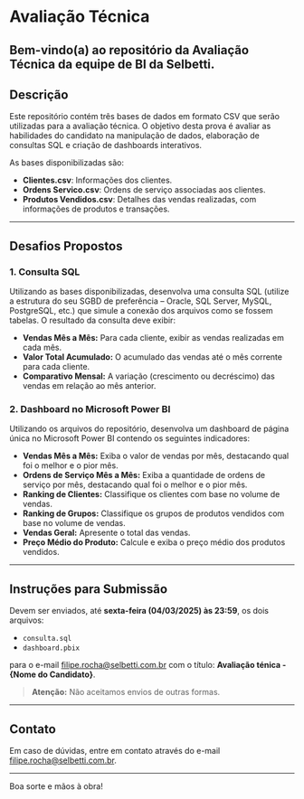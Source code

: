 # Avaliação Técnica

Bem-vindo(a) ao repositório da Avaliação Técnica da equipe de BI da Selbetti.
---

## Descrição

Este repositório contém três bases de dados em formato CSV que serão utilizadas para a avaliação técnica. O objetivo desta prova é avaliar as habilidades do candidato na manipulação de dados, elaboração de consultas SQL e criação de dashboards interativos.

As bases disponibilizadas são:

- **Clientes.csv**: Informações dos clientes.
- **Ordens Servico.csv**: Ordens de serviço associadas aos clientes.
- **Produtos Vendidos.csv**: Detalhes das vendas realizadas, com informações de produtos e transações.

---

## Desafios Propostos

### 1. Consulta SQL

Utilizando as bases disponibilizadas, desenvolva uma consulta SQL (utilize a estrutura do seu SGBD de preferência – Oracle, SQL Server, MySQL, PostgreSQL, etc.) que simule a conexão dos arquivos como se fossem tabelas. O resultado da consulta deve exibir:

- **Vendas Mês a Mês:** Para cada cliente, exibir as vendas realizadas em cada mês.
- **Valor Total Acumulado:** O acumulado das vendas até o mês corrente para cada cliente.
- **Comparativo Mensal:** A variação (crescimento ou decréscimo) das vendas em relação ao mês anterior.

### 2. Dashboard no Microsoft Power BI

Utilizando os arquivos do repositório, desenvolva um dashboard de página única no Microsoft Power BI contendo os seguintes indicadores:

- **Vendas Mês a Mês:** Exiba o valor de vendas por mês, destacando qual foi o melhor e o pior mês.
- **Ordens de Serviço Mês a Mês:** Exiba a quantidade de ordens de serviço por mês, destacando qual foi o melhor e o pior mês.
- **Ranking de Clientes:** Classifique os clientes com base no volume de vendas.
- **Ranking de Grupos:** Classifique os grupos de produtos vendidos com base no volume de vendas.
- **Vendas Geral:** Apresente o total das vendas.
- **Preço Médio do Produto:** Calcule e exiba o preço médio dos produtos vendidos.

---

## Instruções para Submissão

Devem ser enviados, até **sexta-feira (04/03/2025) às 23:59**, os dois arquivos:

- `consulta.sql`
- `dashboard.pbix`

para o e-mail [filipe.rocha@selbetti.com.br](mailto:filipe.rocha@selbetti.com.br) com o título: **Avaliação ténica - {Nome do Candidato}**.

> **Atenção:** Não aceitamos envios de outras formas.

---

## Contato

Em caso de dúvidas, entre em contato através do e-mail [filipe.rocha@selbetti.com.br](mailto:filipe.rocha@selbetti.com.br).

---

Boa sorte e mãos à obra!
